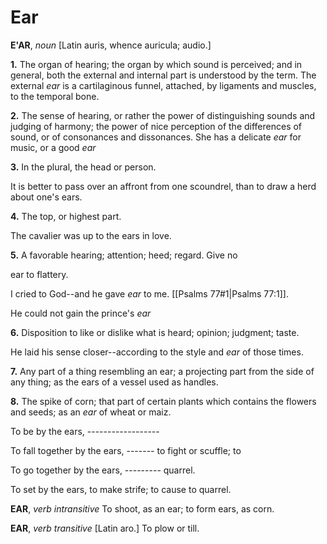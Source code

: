 # Ear

**E'AR**, _noun_ \[Latin auris, whence auricula; audio.\]

**1.** The organ of hearing; the organ by which sound is perceived; and in general, both the external and internal part is understood by the term. The external _ear_ is a cartilaginous funnel, attached, by ligaments and muscles, to the temporal bone.

**2.** The sense of hearing, or rather the power of distinguishing sounds and judging of harmony; the power of nice perception of the differences of sound, or of consonances and dissonances. She has a delicate _ear_ for music, or a good _ear_

**3.** In the plural, the head or person.

It is better to pass over an affront from one scoundrel, than to draw a herd about one's ears.

**4.** The top, or highest part.

The cavalier was up to the ears in love.

**5.** A favorable hearing; attention; heed; regard. Give no

ear to flattery.

I cried to God--and he gave _ear_ to me. [[Psalms 77#1|Psalms 77:1]].

He could not gain the prince's _ear_

**6.** Disposition to like or dislike what is heard; opinion; judgment; taste.

He laid his sense closer--according to the style and _ear_ of those times.

**7.** Any part of a thing resembling an ear; a projecting part from the side of any thing; as the ears of a vessel used as handles.

**8.** The spike of corn; that part of certain plants which contains the flowers and seeds; as an _ear_ of wheat or maiz.

To be by the ears, ------------------

To fall together by the ears, ------- to fight or scuffle; to

To go together by the ears, --------- quarrel.

To set by the ears, to make strife; to cause to quarrel.

**EAR**, _verb intransitive_ To shoot, as an ear; to form ears, as corn.

**EAR**, _verb transitive_ \[Latin aro.\] To plow or till.
